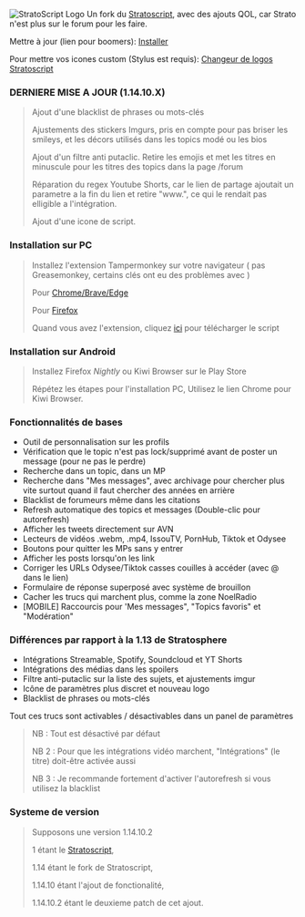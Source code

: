 ![StratoScript Logo](https://i.imgur.com/7uBxcPW.png)
Un fork du [Stratoscript](https://github.com/Stratospherent/Stratoscript), avec des ajouts QOL, car Strato n'est plus sur le forum pour les faire.

Mettre à jour (lien pour boomers): [Installer](https://github.com/TabbyGarf/Stratoscript/raw/main/stratoscript.user.js)

Pour mettre vos icones custom (Stylus est requis): [Changeur de logos Stratoscript](https://userstyles.world/style/14231/changeur-de-logos-stratoscript)



### DERNIERE MISE A JOUR (1.14.10.X)
> Ajout d'une blacklist de phrases ou mots-clés
> 
> Ajustements des stickers Imgurs, pris en compte pour pas briser les smileys, et les décors utilisés dans les topics modé ou les bios
> 
> Ajout d'un filtre anti putaclic. Retire les emojis et met les titres en minuscule pour les titres des topics dans la page /forum
>
> Réparation du regex Youtube Shorts, car le lien de partage ajoutait un parametre a la fin du lien et retire "www.", ce qui le rendait pas elligible a l'intégration.
>
> Ajout d'une icone de script.

### Installation sur PC
> Installez l'extension Tampermonkey sur votre navigateur
> ( pas Greasemonkey, certains clés ont eu des problèmes avec )
> 
> Pour [Chrome/Brave/Edge](https://chrome.google.com/webstore/detail/tampermonkey/dhdgffkkebhmkfjojejmpbldmpobfkfo?hl=fr)
> 
> Pour [Firefox](https://addons.mozilla.org/fr/firefox/addon/tampermonkey/)
> 
> Quand vous avez l'extension, cliquez [ici](https://github.com/TabbyGarf/Stratoscript/raw/main/stratoscript.user.js) pour télécharger le script

### Installation sur Android
> Installez Firefox *Nightly* ou Kiwi Browser sur le Play Store
> 
> Répétez les étapes pour l'installation PC, Utilisez le lien Chrome pour Kiwi Browser.

### Fonctionnalités de bases
- Outil de personnalisation sur les profils
- Vérification que le topic n'est pas lock/supprimé avant de poster un message (pour ne pas le perdre)
- Recherche dans un topic, dans un MP
- Recherche dans "Mes messages", avec archivage pour chercher plus vite surtout quand il faut chercher des années en arrière
- Blacklist de forumeurs même dans les citations
- Refresh automatique des topics et messages (Double-clic pour autorefresh)
- Afficher les tweets directement sur AVN
- Lecteurs de vidéos .webm, .mp4, IssouTV, PornHub, Tiktok et Odysee
- Boutons pour quitter les MPs sans y entrer
- Afficher les posts lorsqu'on les link
- Corriger les URLs Odysee/Tiktok casses couilles à accéder (avec @ dans le lien)
- Formulaire de réponse superposé avec système de brouillon
- Cacher les trucs qui marchent plus, comme la zone NoelRadio
- [MOBILE] Raccourcis pour 'Mes messages", "Topics favoris" et "Modération"

### Différences par rapport à la 1.13 de Stratosphere
- Intégrations Streamable, Spotify, Soundcloud et YT Shorts
- Intégrations des médias dans les spoilers
- Filtre anti-putaclic sur la liste des sujets, et ajustements imgur
- Icône de paramètres plus discret et nouveau logo
- Blacklist de phrases ou mots-clés

Tout ces trucs sont activables / désactivables dans un panel de paramètres
>NB : Tout est désactivé par défaut
>
>NB 2 : Pour que les intégrations vidéo marchent, "Intégrations" (le titre) doit-être activée aussi
>
>NB 3 : Je recommande fortement d'activer l'autorefresh si vous utilisez la blacklist

### Systeme de version
> Supposons une version 1.14.10.2
>
> 1 étant le [Stratoscript](https://github.com/Stratospherent/Stratoscript),
> 
> 1.14 étant le fork de Stratoscript,
>
> 1.14.10 étant l'ajout de fonctionalité,
>
> 1.14.10.2 étant le deuxieme patch de cet ajout.

